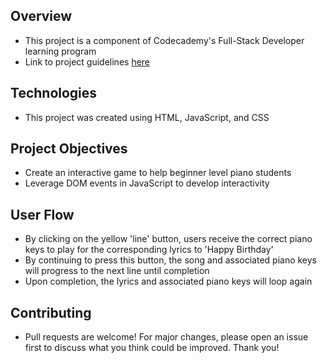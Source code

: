 ## Overview
* This project is a component of Codecademy's Full-Stack Developer learning program
* Link to project guidelines [here](https://www.codecademy.com/paths/full-stack-engineer-career-path/tracks/fscp-building-interactive-websites-with-javascript/modules/fecp-dom-events-with-javascript/projects/piano-keys) 

## Technologies
* This project was created using HTML, JavaScript, and CSS 

## Project Objectives
* Create an interactive game to help beginner level piano students
* Leverage DOM events in JavaScript to develop interactivity 

## User Flow
* By clicking on the yellow 'line' button, users receive the correct piano keys to play for the corresponding lyrics to 'Happy Birthday'
* By continuing to press this button, the song and associated piano keys will progress to the next line until completion
* Upon completion, the lyrics and associated piano keys will loop again

## Contributing
* Pull requests are welcome! For major changes, please open an issue first to discuss what you think could be improved. Thank you!
